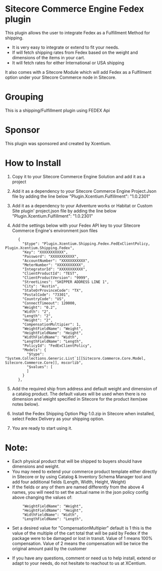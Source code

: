 ﻿
Sitecore Commerce Engine Fedex plugin
======================================

This plugin allows the user to integrate Fedex as a Fulfillment Method for shipping. 
- It is very easy to integrate or extend to fit your needs.
- If will fetch shipping rates from Fedex based on the weight and dimensions of the items in your cart.
- It will fetch rates for either International or USA shipping

It also comes with a Sitecore Module which will add Fedex as a Fulfilment option under your Sitecore Commerce node in Sitecore. 

Grouping
========
This is a shipping/Fulfillment plugin using FEDEX Api

Sponsor
=======
This plugin was sponsored and created by Xcentium.

How to Install
==============

1. Copy it to your Sitecore Commerce Engine Solution and add it as a project 

2. Add it as a dependency to your Sitecore Commerce Engine Project.Json file by adding the line below
    "Plugin.Xcentium.Fulfillment": "1.0.2301"

3. Add it as a dependency to your Adventure works or Habitat or Custom Site plugin' project.json file by adding the line below
    "Plugin.Xcentium.Fulfillment": "1.0.2301"

4. Add the settings below with your Fedex API key to your Sitecore Commerce Engine's environment json files

```
      {
        "$type": "Plugin.Xcentium.Shipping.Fedex.FedExClientPolicy, Plugin.Xcentium.Shipping.Fedex",
        "Key": "XXXXXXXXXXX",
        "Password": "XXXXXXXXXXX",
        "AccountNumber": "XXXXXXXXXXX",
        "MeterNumber": "XXXXXXXXXXX",
        "IntegratorId": "XXXXXXXXXXX",
        "ClientProductId": "TEST",
        "ClientProductVersion": "9999",
        "StreetLines": "SHIPPER ADDRESS LINE 1",
        "City": "Austin",
        "StateOrProvinceCode": "TX",
        "PostalCode": "73301",
        "CountryCode": "US",
        "ConnectTimeout": 120000,
        "Weight": "0.2",
        "Width": "2",
        "Length": "2",
        "Height": "2",
        "CompensationMultipier": 1,
        "WeightFieldName": "Weight",
        "HeightFieldName": "Height",
        "WidthFieldName": "Width",
        "LengthFieldName": "Length",
        "PolicyId": "FedExClientPolicy",
        "Models": {
          "$type": "System.Collections.Generic.List`1[[Sitecore.Commerce.Core.Model, Sitecore.Commerce.Core]], mscorlib",
          "$values": [
          ]
        }
      },
```

5. Add the required ship from address and default weight and dimension of a catalog product. The default values will be used when there is no dimension and weight specified in Sitecore for the product item(see notes below).

6. Install the Fedex Shipping Option Pkg-1.0.zip in Sitecore when installed, select Fedex Delivery as your shipping option.

7. You are ready to start using it. 

Note:
=====
- Each physical product that will be shipped to buyers should have dimensions and weight.
- You may need to extend your commerce product template either directly in Sitecore or by using Catalog & Inventory Schema Manager tool and add four additional fields (Length, Width, Height, Weight)
- If the fields or any of them are named differently from the above 4 names, you will need to set the actual name in the json policy config above changing the values of:

```
        "WeightFieldName": "Weight",
        "HeightFieldName": "Height",
        "WidthFieldName": "Width",
        "LengthFieldName": "Length",
```
- Set a desired value for "CompensationMultipier" default is 1 this is the value of the multiple of the cart total that will be paid by Fedex if the package were to be damaged or lost in transit. Value of 1 means 100% compensation. Value of 2 means the compensation will be twice the original amount paid by the customer

- If you have any questions, comment or need us to help install, extend or adapt to your needs, do not hesitate to reachout to us at XCentium.




